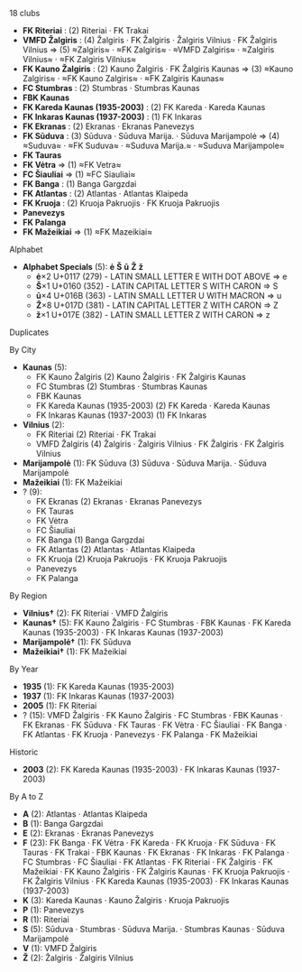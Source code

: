 18 clubs

- **FK Riteriai** : (2) Riteriai · FK Trakai
- **VMFD Žalgiris** : (4) Žalgiris · FK Žalgiris · Žalgiris Vilnius · FK Žalgiris Vilnius ⇒ (5) ≈Zalgiris≈ · ≈FK Zalgiris≈ · ≈VMFD Zalgiris≈ · ≈Zalgiris Vilnius≈ · ≈FK Zalgiris Vilnius≈
- **FK Kauno Žalgiris** : (2) Kauno Žalgiris · FK Žalgiris Kaunas ⇒ (3) ≈Kauno Zalgiris≈ · ≈FK Kauno Zalgiris≈ · ≈FK Zalgiris Kaunas≈
- **FC Stumbras** : (2) Stumbras · Stumbras Kaunas
- **FBK Kaunas**
- **FK Kareda Kaunas (1935-2003)** : (2) FK Kareda · Kareda Kaunas
- **FK Inkaras Kaunas (1937-2003)** : (1) FK Inkaras
- **FK Ekranas** : (2) Ekranas · Ekranas Panevezys
- **FK Sūduva** : (3) Sūduva · Sūduva Marija. · Sūduva Marijampolė ⇒ (4) ≈Suduva≈ · ≈FK Suduva≈ · ≈Suduva Marija.≈ · ≈Suduva Marijampole≈
- **FK Tauras**
- **FK Vėtra** ⇒ (1) ≈FK Vetra≈
- **FC Šiauliai** ⇒ (1) ≈FC Siauliai≈
- **FK Banga** : (1) Banga Gargzdai
- **FK Atlantas** : (2) Atlantas · Atlantas Klaipeda
- **FK Kruoja** : (2) Kruoja Pakruojis · FK Kruoja Pakruojis
- **Panevezys**
- **FK Palanga**
- **FK Mažeikiai** ⇒ (1) ≈FK Mazeikiai≈




Alphabet

- **Alphabet Specials** (5):  **ė**  **Š**  **ū**  **Ž**  **ž** 
  - **ė**×2 U+0117 (279) - LATIN SMALL LETTER E WITH DOT ABOVE ⇒ e
  - **Š**×1 U+0160 (352) - LATIN CAPITAL LETTER S WITH CARON ⇒ S
  - **ū**×4 U+016B (363) - LATIN SMALL LETTER U WITH MACRON ⇒ u
  - **Ž**×8 U+017D (381) - LATIN CAPITAL LETTER Z WITH CARON ⇒ Z
  - **ž**×1 U+017E (382) - LATIN SMALL LETTER Z WITH CARON ⇒ z




Duplicates





By City

- **Kaunas** (5): 
  - FK Kauno Žalgiris  (2) Kauno Žalgiris · FK Žalgiris Kaunas
  - FC Stumbras  (2) Stumbras · Stumbras Kaunas
  - FBK Kaunas 
  - FK Kareda Kaunas (1935-2003)  (2) FK Kareda · Kareda Kaunas
  - FK Inkaras Kaunas (1937-2003)  (1) FK Inkaras
- **Vilnius** (2): 
  - FK Riteriai  (2) Riteriai · FK Trakai
  - VMFD Žalgiris  (4) Žalgiris · Žalgiris Vilnius · FK Žalgiris · FK Žalgiris Vilnius
- **Marijampolė** (1): FK Sūduva  (3) Sūduva · Sūduva Marija. · Sūduva Marijampolė
- **Mažeikiai** (1): FK Mažeikiai 
- ? (9): 
  - FK Ekranas  (2) Ekranas · Ekranas Panevezys
  - FK Tauras 
  - FK Vėtra 
  - FC Šiauliai 
  - FK Banga  (1) Banga Gargzdai
  - FK Atlantas  (2) Atlantas · Atlantas Klaipeda
  - FK Kruoja  (2) Kruoja Pakruojis · FK Kruoja Pakruojis
  - Panevezys 
  - FK Palanga 




By Region

- **Vilnius†** (2):   FK Riteriai · VMFD Žalgiris
- **Kaunas†** (5):   FK Kauno Žalgiris · FC Stumbras · FBK Kaunas · FK Kareda Kaunas (1935-2003) · FK Inkaras Kaunas (1937-2003)
- **Marijampolė†** (1):   FK Sūduva
- **Mažeikiai†** (1):   FK Mažeikiai




By Year

- **1935** (1):   FK Kareda Kaunas (1935-2003)
- **1937** (1):   FK Inkaras Kaunas (1937-2003)
- **2005** (1):   FK Riteriai
- ? (15):   VMFD Žalgiris · FK Kauno Žalgiris · FC Stumbras · FBK Kaunas · FK Ekranas · FK Sūduva · FK Tauras · FK Vėtra · FC Šiauliai · FK Banga · FK Atlantas · FK Kruoja · Panevezys · FK Palanga · FK Mažeikiai




Historic

- **2003** (2):   FK Kareda Kaunas (1935-2003) · FK Inkaras Kaunas (1937-2003)






By A to Z

- **A** (2): Atlantas · Atlantas Klaipeda
- **B** (1): Banga Gargzdai
- **E** (2): Ekranas · Ekranas Panevezys
- **F** (23): FK Banga · FK Vėtra · FK Kareda · FK Kruoja · FK Sūduva · FK Tauras · FK Trakai · FBK Kaunas · FK Ekranas · FK Inkaras · FK Palanga · FC Stumbras · FC Šiauliai · FK Atlantas · FK Riteriai · FK Žalgiris · FK Mažeikiai · FK Kauno Žalgiris · FK Žalgiris Kaunas · FK Kruoja Pakruojis · FK Žalgiris Vilnius · FK Kareda Kaunas (1935-2003) · FK Inkaras Kaunas (1937-2003)
- **K** (3): Kareda Kaunas · Kauno Žalgiris · Kruoja Pakruojis
- **P** (1): Panevezys
- **R** (1): Riteriai
- **S** (5): Sūduva · Stumbras · Sūduva Marija. · Stumbras Kaunas · Sūduva Marijampolė
- **V** (1): VMFD Žalgiris
- **Ž** (2): Žalgiris · Žalgiris Vilnius




